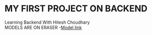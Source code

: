 # MY FIRST PROJECT ON BACKEND
Learning Backend With Hitesh Choudhary
<br/>
MODELS ARE ON ERASER
-[Model link](https://app.eraser.io/workspace/YtPqZ...)
